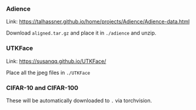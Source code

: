 ### Adience

Link: https://talhassner.github.io/home/projects/Adience/Adience-data.html

Download `aligned.tar.gz` and place it in `./adience` and unzip.

### UTKFace

Link: https://susanqq.github.io/UTKFace/

Place all the jpeg files in `./UTKFace`

### CIFAR-10 and CIFAR-100

These will be automatically downloaded to `.` via torchvision.
